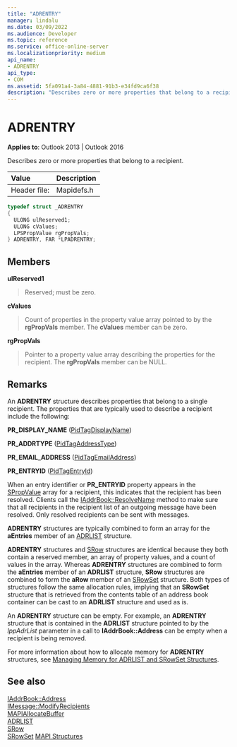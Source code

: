 ```yaml
---
title: "ADRENTRY" 
manager: lindalu
ms.date: 03/09/2022
ms.audience: Developer
ms.topic: reference
ms.service: office-online-server
ms.localizationpriority: medium
api_name:
- ADRENTRY
api_type:
- COM
ms.assetid: 5fa091a4-3a84-4881-91b3-e34fd9ca6f38
description: "Describes zero or more properties that belong to a recipient."
---
```


# ADRENTRY

**Applies to**: Outlook 2013 | Outlook 2016
  
Describes zero or more properties that belong to a recipient.
  
|**Value**|**Description**|
|:-----|:-----|
|Header file:  <br/> |Mapidefs.h  <br/> |

```cpp
typedef struct _ADRENTRY
{
  ULONG ulReserved1;
  ULONG cValues;
  LPSPropValue rgPropVals;
} ADRENTRY, FAR *LPADRENTRY;

```

## Members

 **ulReserved1**
  
> Reserved; must be zero.

 **cValues**
  
> Count of properties in the property value array pointed to by the **rgPropVals** member. The **cValues** member can be zero.

 **rgPropVals**
  
> Pointer to a property value array describing the properties for the recipient. The **rgPropVals** member can be NULL.

## Remarks

An **ADRENTRY** structure describes properties that belong to a single recipient. The properties that are typically used to describe a recipient include the following:
  
 **PR_DISPLAY_NAME** ([PidTagDisplayName](pidtagdisplayname-canonical-property.md))
  
 **PR_ADDRTYPE** ([PidTagAddressType](pidtagaddresstype-canonical-property.md))
  
 **PR_EMAIL_ADDRESS** ([PidTagEmailAddress](pidtagemailaddress-canonical-property.md))
  
 **PR_ENTRYID** ([PidTagEntryId](pidtagentryid-canonical-property.md))
  
When an entry identifier or **PR_ENTRYID** property appears in the [SPropValue](spropvalue.md) array for a recipient, this indicates that the recipient has been resolved. Clients call the [IAddrBook::ResolveName](iaddrbook-resolvename.md) method to make sure that all recipients in the recipient list of an outgoing message have been resolved. Only resolved recipients can be sent with messages.
  
 **ADRENTRY** structures are typically combined to form an array for the **aEntries** member of an [ADRLIST](adrlist.md) structure.
  
 **ADRENTRY** structures and [SRow](srow.md) structures are identical because they both contain a reserved member, an array of property values, and a count of values in the array. Whereas **ADRENTRY** structures are combined to form the **aEntries** member of an **ADRLIST** structure, **SRow** structures are combined to form the **aRow** member of an [SRowSet](srowset.md) structure. Both types of structures follow the same allocation rules, implying that an **SRowSet** structure that is retrieved from the contents table of an address book container can be cast to an **ADRLIST** structure and used as is.
  
An **ADRENTRY** structure can be empty. For example, an **ADRENTRY** structure that is contained in the **ADRLIST** structure pointed to by the _lppAdrList_ parameter in a call to **IAddrBook::Address** can be empty when a recipient is being removed.
  
For more information about how to allocate memory for **ADRENTRY** structures, see [Managing Memory for ADRLIST and SRowSet Structures](managing-memory-for-adrlist-and-srowset-structures.md).
  
## See also

[IAddrBook::Address](iaddrbook-address.md)  
[IMessage::ModifyRecipients](imessage-modifyrecipients.md)  
[MAPIAllocateBuffer](mapiallocatebuffer.md)  
[ADRLIST](adrlist.md)  
[SRow](srow.md)  
[SRowSet](srowset.md)
[MAPI Structures](mapi-structures.md)
